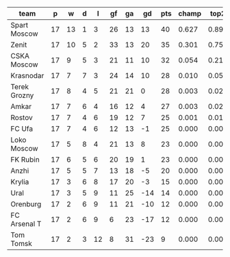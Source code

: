 |     team     | p  | w  | d | l  | gf | ga | gd  | pts | champ | top2  | top3  | top4  |  5-7  | bot4  | bot3  | bot2  |
|--------------|----|----|---|----|----|----|-----|-----|-------|-------|-------|-------|-------|-------|-------|-------|
| Spart Moscow | 17 | 13 | 1 |  3 | 26 | 13 |  13 |  40 | 0.627 | 0.899 | 0.973 | 0.992 | 0.008 | 0.000 | 0.000 | 0.000|
| Zenit        | 17 | 10 | 5 |  2 | 33 | 13 |  20 |  35 | 0.301 | 0.757 | 0.915 | 0.967 | 0.032 | 0.000 | 0.000 | 0.000|
| CSKA Moscow  | 17 |  9 | 5 |  3 | 21 | 11 |  10 |  32 | 0.054 | 0.219 | 0.559 | 0.749 | 0.214 | 0.000 | 0.000 | 0.000|
| Krasnodar    | 17 |  7 | 7 |  3 | 24 | 14 |  10 |  28 | 0.010 | 0.055 | 0.202 | 0.408 | 0.422 | 0.001 | 0.000 | 0.000|
| Terek Grozny | 17 |  8 | 4 |  5 | 21 | 21 |   0 |  28 | 0.003 | 0.022 | 0.099 | 0.223 | 0.458 | 0.001 | 0.000 | 0.000|
| Amkar        | 17 |  7 | 6 |  4 | 16 | 12 |   4 |  27 | 0.003 | 0.023 | 0.100 | 0.233 | 0.446 | 0.001 | 0.000 | 0.000|
| Rostov       | 17 |  7 | 4 |  6 | 19 | 12 |   7 |  25 | 0.001 | 0.014 | 0.077 | 0.192 | 0.421 | 0.002 | 0.000 | 0.000|
| FC Ufa       | 17 |  7 | 4 |  6 | 12 | 13 |  -1 |  25 | 0.000 | 0.003 | 0.023 | 0.073 | 0.312 | 0.009 | 0.001 | 0.000|
| Loko Moscow  | 17 |  5 | 8 |  4 | 21 | 13 |   8 |  23 | 0.000 | 0.005 | 0.036 | 0.101 | 0.337 | 0.010 | 0.002 | 0.000|
| FK Rubin     | 17 |  6 | 5 |  6 | 20 | 19 |   1 |  23 | 0.000 | 0.003 | 0.018 | 0.057 | 0.275 | 0.014 | 0.002 | 0.000|
| Anzhi        | 17 |  5 | 5 |  7 | 13 | 18 |  -5 |  20 | 0.000 | 0.000 | 0.001 | 0.005 | 0.058 | 0.125 | 0.039 | 0.007|
| Krylia       | 17 |  3 | 6 |  8 | 17 | 20 |  -3 |  15 | 0.000 | 0.000 | 0.000 | 0.001 | 0.015 | 0.349 | 0.158 | 0.057|
| Ural         | 17 |  3 | 5 |  9 | 11 | 25 | -14 |  14 | 0.000 | 0.000 | 0.000 | 0.000 | 0.002 | 0.749 | 0.477 | 0.231|
| Orenburg     | 17 |  2 | 6 |  9 | 11 | 21 | -10 |  12 | 0.000 | 0.000 | 0.000 | 0.000 | 0.000 | 0.835 | 0.616 | 0.347|
| FC Arsenal T | 17 |  2 | 6 |  9 |  6 | 23 | -17 |  12 | 0.000 | 0.000 | 0.000 | 0.000 | 0.000 | 0.918 | 0.763 | 0.516|
| Tom Tomsk    | 17 |  2 | 3 | 12 |  8 | 31 | -23 |   9 | 0.000 | 0.000 | 0.000 | 0.000 | 0.000 | 0.985 | 0.941 | 0.841|

